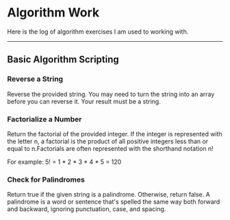 # Algorithm Work
Here is the log of algorithm exercises I am used to working with.

---

## Basic Algorithm Scripting


### Reverse a String
Reverse the provided string.
You may need to turn the string into an array before you can reverse it.
Your result must be a string.


### Factorialize a Number
Return the factorial of the provided integer. If the integer is represented with the letter n, a factorial is the product of all positive integers less than or equal to n.Factorials are often represented with the shorthand notation n!

For example: 5! = 1 * 2 * 3 * 4 * 5 = 120


### Check for Palindromes
Return true if the given string is a palindrome. Otherwise, return false.
A palindrome is a word or sentence that's spelled the same way both forward and backward, ignoring punctuation, case, and spacing.
